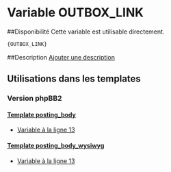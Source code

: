 # Variable OUTBOX_LINK

##Disponibilité
Cette variable est utilisable directement.

```html
{OUTBOX_LINK}
```

##Description
[Ajouter une description](https://fa-tvars.appspot.com/var/OUTBOX_LINK)

## Utilisations dans les templates

### Version phpBB2

#### [Template posting_body](subsilver/posting_body.md#readme)
* [Variable &agrave; la ligne 13](../subsilver/posting_body.tpl#L13)

#### [Template posting_body_wysiwyg](subsilver/posting_body_wysiwyg.md#readme)
* [Variable &agrave; la ligne 13](../subsilver/posting_body_wysiwyg.tpl#L13)